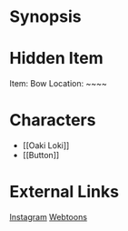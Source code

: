 # Synopsis


# Hidden Item
Item: Bow
Location: ~~~~

# Characters
* [[Oaki Loki]]
* [[Button]]

# External Links
[Instagram](https://www.instagram.com/p/B6dgn-QDEM-/)
[Webtoons](https://www.webtoons.com/en/challenge/twistwood-tales/25-oaki-loki-the-satyr-baker/viewer?title_no=344740&episode_no=28)